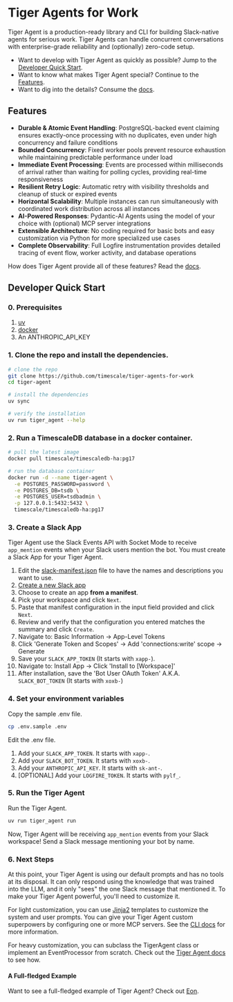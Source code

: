 # Tiger Agents for Work

Tiger Agent is a production-ready library and CLI for building Slack-native agents for serious work.
Tiger Agents can handle concurrent conversations with enterprise-grade reliability and (optionally) zero-code setup.

* Want to develop with Tiger Agent as quickly as possible? Jump to the [Developer Quick Start](#developer-quick-start).
* Want to know what makes Tiger Agent special? Continue to the [Features](#features).
* Want to dig into the details? Consume the [docs](/docs/README.md).

## Features

- **Durable & Atomic Event Handling**: PostgreSQL-backed event claiming ensures exactly-once processing with no duplicates, even under high concurrency and failure conditions
- **Bounded Concurrency**: Fixed worker pools prevent resource exhaustion while maintaining predictable performance under load
- **Immediate Event Processing**: Events are processed within milliseconds of arrival rather than waiting for polling cycles, providing real-time responsiveness
- **Resilient Retry Logic**: Automatic retry with visibility thresholds and cleanup of stuck or expired events
- **Horizontal Scalability**: Multiple instances can run simultaneously with coordinated work distribution across all instances
- **AI-Powered Responses**: Pydantic-AI Agents using the model of your choice with (optional) MCP server integrations
- **Extensible Architecture**: No coding required for basic bots and easy customization via Python for more specialized use cases
- **Complete Observability**: Full Logfire instrumentation provides detailed tracing of event flow, worker activity, and database operations

How does Tiger Agent provide all of these features? Read the [docs](/docs/README.md).

## Developer Quick Start

### 0. Prerequisites

1. [uv](https://docs.astral.sh/uv/)
2. [docker](https://www.docker.com/products/docker-desktop/)
3. An ANTHROPIC_API_KEY

### 1. Clone the repo and install the dependencies.

```bash
# clone the repo
git clone https://github.com/timescale/tiger-agents-for-work
cd tiger-agent

# install the dependencies
uv sync

# verify the installation
uv run tiger_agent --help
```

### 2. Run a TimescaleDB database in a docker container.

```bash
# pull the latest image
docker pull timescale/timescaledb-ha:pg17

# run the database container
docker run -d --name tiger-agent \
  -e POSTGRES_PASSWORD=password \
  -e POSTGRES_DB=tsdb \
  -e POSTGRES_USER=tsdbadmin \
  -p 127.0.0.1:5432:5432 \
  timescale/timescaledb-ha:pg17
```

### 3. Create a Slack App

Tiger Agent use the Slack Events API with Socket Mode to receive `app_mention` events when your Slack users mention the bot.
You must create a Slack App for your Tiger Agent.

1. Edit the [slack-manifest.json](/slack-manifest.json) file to have the names and descriptions you want to use.
2. [Create a new Slack app](https://api.slack.com/apps?new_app=1)
3. Choose to create an app **from a manifest**.
4. Pick your workspace and click `Next`.
5. Paste that manifest configuration in the input field provided and click `Next`.
6. Review and verify that the configuration you entered matches the summary and click `Create`.
7. Navigate to: Basic Information → App-Level Tokens
8. Click 'Generate Token and Scopes' → Add 'connections:write' scope → Generate
9. Save your `SLACK_APP_TOKEN` (It starts with `xapp-`).
10. Navigate to: Install App → Click 'Install to [Workspace]'
11. After installation, save the 'Bot User OAuth Token' A.K.A. `SLACK_BOT_TOKEN` (It starts with `xoxb-`)

### 4. Set your environment variables

Copy the sample .env file.

```bash
cp .env.sample .env
```
Edit the .env file.

1. Add your `SLACK_APP_TOKEN`. It starts with `xapp-`.
2. Add your `SLACK_BOT_TOKEN`. It starts with `xoxb-`.
3. Add your `ANTHROPIC_API_KEY`. It starts with `sk-ant-`.
4. [OPTIONAL] Add your `LOGFIRE_TOKEN`. It starts with `pylf_`.

### 5. Run the Tiger Agent

Run the Tiger Agent.

```bash
uv run tiger_agent run
```

Now, Tiger Agent will be receiving `app_mention` events from your Slack workspace!
Send a Slack message mentioning your bot by name.

### 6. Next Steps

At this point, your Tiger Agent is using our default prompts and has no tools at its disposal.
It can only respond using the knowledge that was trained into the LLM, and it only "sees" the one Slack message that mentioned it.
To make your Tiger Agent powerful, you'll need to customize it.

For light customization, you can use [Jinja2](https://jinja.palletsprojects.com/en/stable/) templates to customize the system and user prompts.
You can give your Tiger Agent custom superpowers by configuring one or more MCP servers. See the [CLI docs](/docs/cli.md) for more information.

For heavy customization, you can subclass the TigerAgent class or implement an EventProcessor from scratch.
Check out the [Tiger Agent docs](/docs/tiger_agent.md) to see how.

#### A Full-fledged Example

Want to see a full-fledged example of Tiger Agent? Check out [Eon](https://github.com/timescale/tiger-eon).
